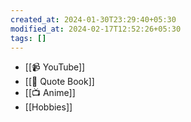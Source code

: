 ```yaml
---
created_at: 2024-01-30T23:29:40+05:30
modified_at: 2024-02-17T12:52:26+05:30
tags: []
---
```

- [[📹 YouTube]]
- [[📖 Quote Book]]
- [[📺 Anime]]
- [[Hobbies]]
